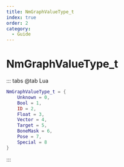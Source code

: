 ```yaml
---
title: NmGraphValueType_t
index: true
order: 2
category:
  - Guide
---
```


# NmGraphValueType_t
::: tabs
@tab Lua
```lua
NmGraphValueType_t = {
    Unknown = 0,
    Bool = 1,
    ID = 2,
    Float = 3,
    Vector = 4,
    Target = 5,
    BoneMask = 6,
    Pose = 7,
    Special = 8
}
```
:::